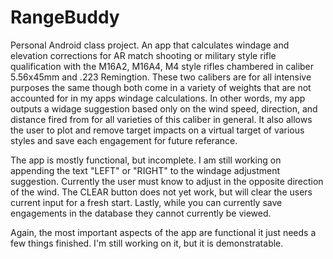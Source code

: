 # RangeBuddy

Personal Android class project. An app that calculates windage and elevation corrections for AR match shooting or military style rifle qualification with the M16A2, M16A4, M4 style rifles chambered in caliber 5.56x45mm and .223 Remingtion. These two calibers are for all intensive purposes the same though both come in a variety of weights that are not accounted for in my apps windage calculations. In other words, my app outputs a widage suggestion based only on the wind speed, direction, and distance fired from for all varieties of this caliber in general. It also allows the user to plot and remove target impacts on a virtual target of various styles and save each engagement for future referance.

The app is mostly functional, but incomplete. I am still working on appending the text "LEFT" or "RIGHT" to the windage adjustment suggestion. Currently the user must know to adjust in the opposite direction of the wind. The CLEAR button does not yet work, but will clear the users current input for a fresh start. Lastly, while you can currently save engagements in the database they cannot currently be viewed. 

Again, the most important aspects of the app are functional it just needs a few things finished. I'm still working on it, but it is demonstratable.
